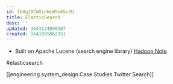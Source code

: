 ```yaml
---
id: tbUgJDCWXinWcW5o65u3U
title: ElasticSearch
desc: ''
updated: 1643124090307
created: 1641895862351
---
```


* Built on Apache Lucene (search engine library)
[Hadoop Note](https://www.evernote.com/shard/s101/nl/11122041/6e2b3519-6f6e-4b62-9f68-44da2e077952?title=Hadoop%20interview)

#elasticsearch


[[engineering.system_design.Case Studies.Twitter Search]]



